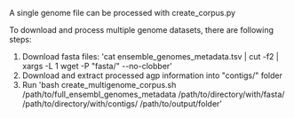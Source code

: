 A single genome file can be processed with create_corpus.py

To download and process multiple genome datasets, there are following steps:
1. Download fasta files:
'cat ensemble_genomes_metadata.tsv | cut -f2 | xargs -L 1 wget -P "fasta/" --no-clobber'
2. Download and extract processed agp information into "contigs/" folder
3. Run
'bash create_multigenome_corpus.sh /path/to/full_ensembl_genomes_metadata /path/to/directory/with/fasta/ /path/to/directory/with/contigs/ /path/to/output/folder'